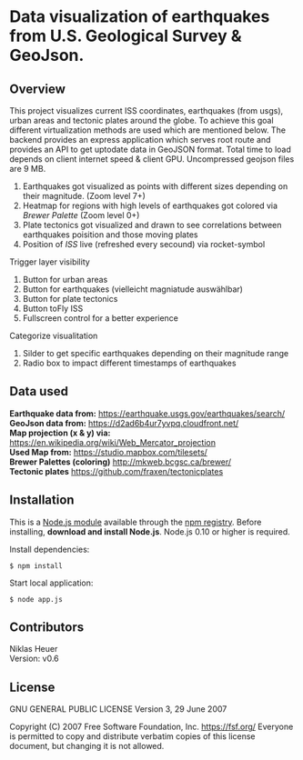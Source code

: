 
# Data visualization of earthquakes from U.S. Geological Survey & GeoJson.

## Overview

This project visualizes current ISS coordinates, earthquakes (from usgs), urban areas and 
tectonic plates around the globe. To achieve this goal different 
virtualization methods are used which are mentioned below. 
The backend provides an express application which serves root route and provides an API 
to get uptodate data in GeoJSON format. Total time to load depends on client internet speed & client GPU.
Uncompressed geojson files are 9 MB.

1. Earthquakes got visualized as points with different sizes depending on their magnitude. (Zoom level 7+)
2. Heatmap for regions with high levels of earthquakes got colored via *Brewer Palette* (Zoom level 0+)
3. Plate tectonics got visualized and drawn to see correlations between earthquakes poisition and those moving plates
4. Position of *ISS* live (refreshed every secound) via rocket-symbol

Trigger layer visibility
1. Button for urban areas
2. Button for earthquakes (vielleicht magniatude auswählbar)
3. Button for plate tectonics
4. Button toFly ISS
5. Fullscreen control for a better experience

Categorize visualitation
1. Silder to get specific earthquakes depending on their magnitude range
2. Radio box to impact different timestamps of earthquakes

## Data used
  
**Earthquake data from:** https://earthquake.usgs.gov/earthquakes/search/ <br/>
**GeoJson data from:** https://d2ad6b4ur7yvpq.cloudfront.net/ <br/>
**Map projection (x & y) via:** https://en.wikipedia.org/wiki/Web_Mercator_projection <br/>
**Used Map from:** https://studio.mapbox.com/tilesets/ <br/>
**Brewer Palettes (coloring)** http://mkweb.bcgsc.ca/brewer/ <br/>
**Tectonic plates** https://github.com/fraxen/tectonicplates

## Installation

This is a [Node.js module](https://nodejs.org/en/) available through the [npm registry](https://www.npmjs.com/).
Before installing, **download and install Node.js**. Node.js 0.10 or higher is required.

Install dependencies:
```
$ npm install
```
Start local application:
```
$ node app.js
```

## Contributors

Niklas Heuer <br/>
Version: v0.6

## License

GNU GENERAL PUBLIC LICENSE Version 3, 29 June 2007

Copyright (C) 2007 Free Software Foundation, Inc. <https://fsf.org/>
Everyone is permitted to copy and distribute verbatim copies
of this license document, but changing it is not allowed.
